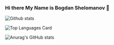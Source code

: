 ### Hi there My Name is Bogdan Shelomanov 👋

![Github stats](https://github-readme-stats.vercel.app/api?username=bogdanq&theme=midnight-purple&show_icons=true&count_private=true)

![Top Languages Card](https://github-readme-stats.vercel.app/api/top-langs/?username=bogdanq&theme=midnight-purple&layout=compact)

![Anurag's GitHub stats](https://github-readme-stats.vercel.app/api?username=bogdanq&show_icons=true)

<!--
**bogdanq/bogdanq** is a ✨ _special_ ✨ repository because its `README.md` (this file) appears on your GitHub profile.

Here are some ideas to get you started:

- 🔭 I’m currently working on ...
- 🌱 I’m currently learning ...
- 👯 I’m looking to collaborate on ...
- 🤔 I’m looking for help with ...
- 💬 Ask me about ...
- 📫 How to reach me: ...
- 😄 Pronouns: ...
- ⚡ Fun fact: ...
-->
